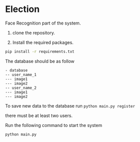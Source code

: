 # Election

Face Recognition part of the system.

1. clone the repository.

2. Install the required packages.

```bash
pip install -r requirements.txt
```

The database should be as follow

```
- database
-- user_name_1
--- image1
--- image2
-- user_name_2
--- image1
--- image2
```

To save new data to the database run `python main.py register`

there must be at least two users.

Run the following command to start the system
```bash
python main.py
```
